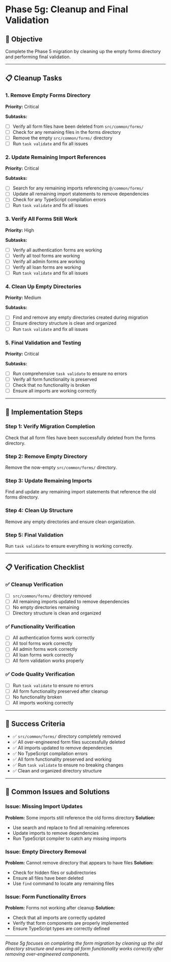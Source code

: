 # Phase 5g: Cleanup and Final Validation

## 🎯 Objective
Complete the Phase 5 migration by cleaning up the empty forms directory and performing final validation.

---

## 📋 Cleanup Tasks

### 1. Remove Empty Forms Directory
**Priority:** Critical

**Subtasks:**
- [ ] Verify all form files have been deleted from `src/common/forms/`
- [ ] Check for any remaining files in the forms directory
- [ ] Remove the empty `src/common/forms/` directory
- [ ] Run `task validate` and fix all issues

### 2. Update Remaining Import References
**Priority:** Critical

**Subtasks:**
- [ ] Search for any remaining imports referencing `@/common/forms/`
- [ ] Update all remaining import statements to remove dependencies
- [ ] Check for any TypeScript compilation errors
- [ ] Run `task validate` and fix all issues

### 3. Verify All Forms Still Work
**Priority:** High

**Subtasks:**
- [ ] Verify all authentication forms are working
- [ ] Verify all tool forms are working
- [ ] Verify all admin forms are working
- [ ] Verify all loan forms are working
- [ ] Run `task validate` and fix all issues

### 4. Clean Up Empty Directories
**Priority:** Medium

**Subtasks:**
- [ ] Find and remove any empty directories created during migration
- [ ] Ensure directory structure is clean and organized
- [ ] Run `task validate` and fix all issues

### 5. Final Validation and Testing
**Priority:** Critical

**Subtasks:**
- [ ] Run comprehensive `task validate` to ensure no errors
- [ ] Verify all form functionality is preserved
- [ ] Check that no functionality is broken
- [ ] Ensure all imports are working correctly

---

## 🚀 Implementation Steps

### Step 1: Verify Migration Completion
Check that all form files have been successfully deleted from the forms directory.

### Step 2: Remove Empty Directory
Remove the now-empty `src/common/forms/` directory.

### Step 3: Update Remaining Imports
Find and update any remaining import statements that reference the old forms directory.

### Step 4: Clean Up Structure
Remove any empty directories and ensure clean organization.

### Step 5: Final Validation
Run `task validate` to ensure everything is working correctly.

---

## 📋 Verification Checklist

### ✅ Cleanup Verification
- [ ] `src/common/forms/` directory removed
- [ ] All remaining imports updated to remove dependencies
- [ ] No empty directories remaining
- [ ] Directory structure is clean and organized

### ✅ Functionality Verification
- [ ] All authentication forms work correctly
- [ ] All tool forms work correctly
- [ ] All admin forms work correctly
- [ ] All loan forms work correctly
- [ ] All form validation works properly

### ✅ Code Quality Verification
- [ ] Run `task validate` to ensure no errors
- [ ] All form functionality preserved after cleanup
- [ ] No functionality broken
- [ ] All imports working correctly

---

## 🎯 Success Criteria

- ✅ `src/common/forms/` directory completely removed
- ✅ All over-engineered form files successfully deleted
- ✅ All imports updated to remove dependencies
- ✅ No TypeScript compilation errors
- ✅ All form functionality preserved and working
- ✅ Run `task validate` to ensure no breaking changes
- ✅ Clean and organized directory structure

---

## 🚨 Common Issues and Solutions

### Issue: Missing Import Updates
**Problem:** Some imports still reference the old forms directory
**Solution:**
- Use search and replace to find all remaining references
- Update imports to remove dependencies
- Run TypeScript compiler to catch any missing imports

### Issue: Empty Directory Removal
**Problem:** Cannot remove directory that appears to have files
**Solution:**
- Check for hidden files or subdirectories
- Ensure all files have been deleted
- Use `find` command to locate any remaining files

### Issue: Form Functionality Errors
**Problem:** Forms not working after cleanup
**Solution:**
- Check that all imports are correctly updated
- Verify that form components are properly implemented
- Ensure TypeScript types are correctly defined

---

*Phase 5g focuses on completing the form migration by cleaning up the old directory structure and ensuring all form functionality works correctly after removing over-engineered components.*
